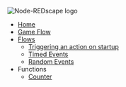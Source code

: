 <p><img src="https://github.com/playfultechnology/node-redscape/blob/master/Documentation/node-redscape_logo.png" alt="Node-REDscape logo"></p>
<ul>
<li><a href="https://github.com/playfultechnology/propcontrol/wiki">Home</a></li>
<li><a href="https://github.com/playfultechnology/propcontrol/wiki/Game-Flow">Game Flow</a></li>
<li><a href="">Flows</a>
<ul>
<li><a href="">Triggering an action on startup</a></li>
<li><a href="https://github.com/playfultechnology/propcontrol/wiki/Timed-Events">Timed Events</a></li>
<li><a href="https://github.com/playfultechnology/propcontrol/wiki/Chance-Events">Random Events</a></li>
</ul>
<li>Functions
<ul>
<li><a href="https://github.com/playfultechnology/propcontrol/wiki/Counter">Counter</a>
</ul>

</li>
</ul>